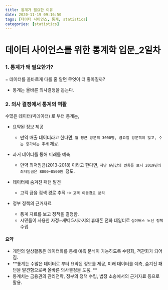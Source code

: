 ```yaml
---
title: 통계가 필요한 이유
date: 2020-11-19 09:16:50
tags: [데이터 사이언스, 통계, statistics]
categories: [statistics]
---
```

# 데이터 사이언스를 위한 통계학 입문_2일차

###  1. 통계가 왜 필요한가?

= 데이터를 올바르게 다를 줄 알면 무엇이 더 좋아질까?

- 통계는 올바른 의사결정을 돕는다.



### 2. 의사 결정에서 통계의 역활

수많은 데이터(빅데이터) 로 부터 통계는, 

- 요약된 정보 제공
  - 만약 매출 데이터라고 한다면,  `월 평균 방문객 3000명, 금요일 방문객이 많고, 수는 증가하는 추세`  제공.
- 과거 데이터를 통해 미래를 예측
  - 만약 최저임금(2013-2018) 이라고 한다면, `지난 6년간의 변화를 보니 2019년의 최저임금은 8000~8500원 `정도. 
- 데이터에 숨겨진 패턴 발견
  - 고객 금융 검색 경로 추적 ->  `고객 이동경로 분석`

- 정부 정책의 근거자료
  - 통계 자료를 보고 정책을 결정함.
  - 시민들이 사용한 자정~새벽 5시까지의 휴대폰 전화 데잍터로 `심야버스 노선 정책` 수립.



#### 요약

- 개인의 일상활동은 데이터화를 통해 예측 분석이 가능하도록 수량화, 객관화가 되어짐.
- **통계는 수많은 데이터로 부터 요약된 정보를 제공, 미래 데이터를 예측, 숨겨진 패턴을 발견함으로써 올바른 의사결정을 도움. **
- 통계치는 금융권의 관리전략, 정부의 정책 수립, 법정 소송에서의 근거자료 등으로 활용.

